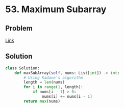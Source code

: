 # 53. Maximum Subarray
## Problem
[Link](https://leetcode.com/problems/maximum-subarray/)
## Solution
```python
class Solution:
    def maxSubArray(self, nums: List[int]) -> int:
        # Using Kadane's algorithm
        length = len(nums)
        for i in range(1, length):
            if nums[i - 1] > 0:
                nums[i] += nums[i - 1]
        return max(nums)
```
